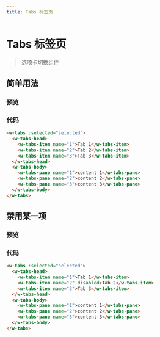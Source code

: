 ```yaml
---
title: Tabs 标签页
---
```


# Tabs 标签页

> 选项卡切换组件

## 简单用法

### 预览

<ClientOnly>
  <DataDisplay-Tabs1 />
</ClientOnly>

### 代码

``` html
<w-tabs :selected="selected">
  <w-tabs-head>
    <w-tabs-item name="1">Tab 1</w-tabs-item>
    <w-tabs-item name="2">Tab 2</w-tabs-item>
    <w-tabs-item name="3">Tab 3</w-tabs-item>
  </w-tabs-head>
  <w-tabs-body>
    <w-tabs-pane name="1">content 1</w-tabs-pane>
    <w-tabs-pane name="2">content 2</w-tabs-pane>
    <w-tabs-pane name="3">content 3</w-tabs-pane>
  </w-tabs-body>
</w-tabs>
```

## 禁用某一项

### 预览

<ClientOnly>
  <DataDisplay-Tabs2 />
</ClientOnly>

### 代码

``` html
<w-tabs :selected="selected">
  <w-tabs-head>
    <w-tabs-item name="1">Tab 1</w-tabs-item>
    <w-tabs-item name="2" disabled>Tab 2</w-tabs-item>
    <w-tabs-item name="3">Tab 3</w-tabs-item>
  </w-tabs-head>
  <w-tabs-body>
    <w-tabs-pane name="1">content 1</w-tabs-pane>
    <w-tabs-pane name="2">content 2</w-tabs-pane>
    <w-tabs-pane name="3">content 3</w-tabs-pane>
  </w-tabs-body>
</w-tabs>
```


